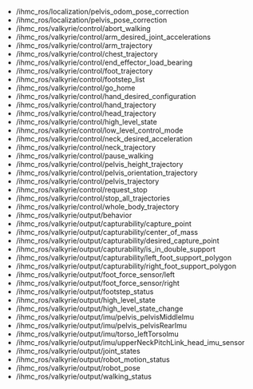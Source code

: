 * /ihmc_ros/localization/pelvis_odom_pose_correction
* /ihmc_ros/localization/pelvis_pose_correction
* /ihmc_ros/valkyrie/control/abort_walking
* /ihmc_ros/valkyrie/control/arm_desired_joint_accelerations
* /ihmc_ros/valkyrie/control/arm_trajectory
* /ihmc_ros/valkyrie/control/chest_trajectory
* /ihmc_ros/valkyrie/control/end_effector_load_bearing
* /ihmc_ros/valkyrie/control/foot_trajectory
* /ihmc_ros/valkyrie/control/footstep_list
* /ihmc_ros/valkyrie/control/go_home
* /ihmc_ros/valkyrie/control/hand_desired_configuration
* /ihmc_ros/valkyrie/control/hand_trajectory
* /ihmc_ros/valkyrie/control/head_trajectory
* /ihmc_ros/valkyrie/control/high_level_state
* /ihmc_ros/valkyrie/control/low_level_control_mode
* /ihmc_ros/valkyrie/control/neck_desired_acceleration
* /ihmc_ros/valkyrie/control/neck_trajectory
* /ihmc_ros/valkyrie/control/pause_walking
* /ihmc_ros/valkyrie/control/pelvis_height_trajectory
* /ihmc_ros/valkyrie/control/pelvis_orientation_trajectory
* /ihmc_ros/valkyrie/control/pelvis_trajectory
* /ihmc_ros/valkyrie/control/request_stop
* /ihmc_ros/valkyrie/control/stop_all_trajectories
* /ihmc_ros/valkyrie/control/whole_body_trajectory
* /ihmc_ros/valkyrie/output/behavior
* /ihmc_ros/valkyrie/output/capturability/capture_point
* /ihmc_ros/valkyrie/output/capturability/center_of_mass
* /ihmc_ros/valkyrie/output/capturability/desired_capture_point
* /ihmc_ros/valkyrie/output/capturability/is_in_double_support
* /ihmc_ros/valkyrie/output/capturability/left_foot_support_polygon
* /ihmc_ros/valkyrie/output/capturability/right_foot_support_polygon
* /ihmc_ros/valkyrie/output/foot_force_sensor/left
* /ihmc_ros/valkyrie/output/foot_force_sensor/right
* /ihmc_ros/valkyrie/output/footstep_status
* /ihmc_ros/valkyrie/output/high_level_state
* /ihmc_ros/valkyrie/output/high_level_state_change
* /ihmc_ros/valkyrie/output/imu/pelvis_pelvisMiddleImu
* /ihmc_ros/valkyrie/output/imu/pelvis_pelvisRearImu
* /ihmc_ros/valkyrie/output/imu/torso_leftTorsoImu
* /ihmc_ros/valkyrie/output/imu/upperNeckPitchLink_head_imu_sensor
* /ihmc_ros/valkyrie/output/joint_states
* /ihmc_ros/valkyrie/output/robot_motion_status
* /ihmc_ros/valkyrie/output/robot_pose
* /ihmc_ros/valkyrie/output/walking_status
